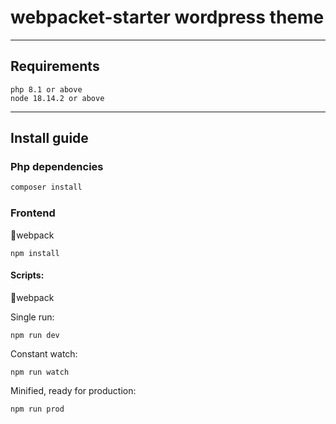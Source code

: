 # webpacket-starter wordpress theme
___
## Requirements
```
php 8.1 or above
node 18.14.2 or above
```
___
## Install guide
### Php dependencies
```bash
composer install
```

### Frontend

📂webpack
```
npm install
```

#### Scripts:
📂webpack

Single run:
```
npm run dev
```
Constant watch:
```
npm run watch
```
Minified, ready for production:
```
npm run prod
```